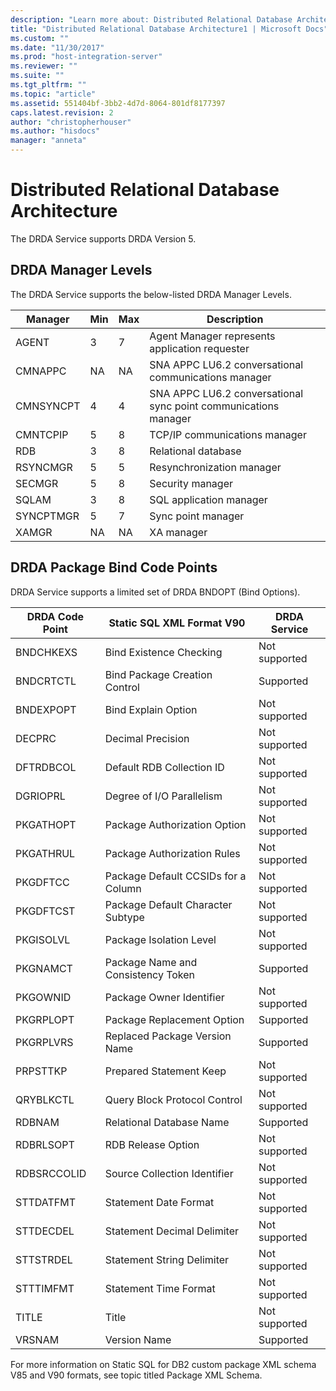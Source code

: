 ```yaml
---
description: "Learn more about: Distributed Relational Database Architecture"
title: "Distributed Relational Database Architecture1 | Microsoft Docs"
ms.custom: ""
ms.date: "11/30/2017"
ms.prod: "host-integration-server"
ms.reviewer: ""
ms.suite: ""
ms.tgt_pltfrm: ""
ms.topic: "article"
ms.assetid: 551404bf-3bb2-4d7d-8064-801df8177397
caps.latest.revision: 2
author: "christopherhouser"
ms.author: "hisdocs"
manager: "anneta"
---
```

# Distributed Relational Database Architecture
The DRDA Service supports DRDA Version 5.  
  
## DRDA Manager Levels  
 The DRDA Service supports the below-listed DRDA Manager Levels.  
  
|Manager|Min|Max|Description|  
|-------------|---------|---------|-----------------|  
|AGENT|3|7|Agent Manager represents application requester|  
|CMNAPPC|NA|NA|SNA APPC LU6.2 conversational communications manager|  
|CMNSYNCPT|4|4|SNA APPC LU6.2 conversational sync point communications manager|  
|CMNTCPIP|5|8|TCP/IP communications manager|  
|RDB|3|8|Relational database|  
|RSYNCMGR|5|5|Resynchronization manager|  
|SECMGR|5|8|Security manager|  
|SQLAM|3|8|SQL application manager|  
|SYNCPTMGR|5|7|Sync point manager|  
|XAMGR|NA|NA|XA manager|  
  
## DRDA Package Bind Code Points  
 DRDA Service supports a limited set of DRDA BNDOPT (Bind Options).  
  
|DRDA Code Point|Static SQL XML Format V90|DRDA Service|  
|---------------------|-------------------------------|------------------|  
|BNDCHKEXS|Bind Existence Checking|Not supported|  
|BNDCRTCTL|Bind Package Creation Control|Supported|  
|BNDEXPOPT|Bind Explain Option|Not supported|  
|DECPRC|Decimal Precision|Not supported|  
|DFTRDBCOL|Default RDB Collection ID|Not supported|  
|DGRIOPRL|Degree of I/O Parallelism|Not supported|  
|PKGATHOPT|Package Authorization Option|Not supported|  
|PKGATHRUL|Package Authorization Rules|Not supported|  
|PKGDFTCC|Package Default CCSIDs for a Column|Not supported|  
|PKGDFTCST|Package Default Character Subtype|Not supported|  
|PKGISOLVL|Package Isolation Level|Not supported|  
|PKGNAMCT|Package Name and Consistency Token|Supported|  
|PKGOWNID|Package Owner Identifier|Not supported|  
|PKGRPLOPT|Package Replacement Option|Supported|  
|PKGRPLVRS|Replaced Package Version Name|Supported|  
|PRPSTTKP|Prepared Statement Keep|Not supported|  
|QRYBLKCTL|Query Block Protocol Control|Not supported|  
|RDBNAM|Relational Database Name|Supported|  
|RDBRLSOPT|RDB Release Option|Not supported|  
|RDBSRCCOLID|Source Collection Identifier|Not supported|  
|STTDATFMT|Statement Date Format|Not supported|  
|STTDECDEL|Statement Decimal Delimiter|Not supported|  
|STTSTRDEL|Statement String Delimiter|Not supported|  
|STTTIMFMT|Statement Time Format|Not supported|  
|TITLE|Title|Not supported|  
|VRSNAM|Version Name|Supported|  
  
 For more information on Static SQL for DB2 custom package XML schema V85 and V90 formats, see topic titled Package XML Schema.
